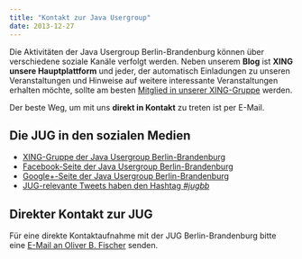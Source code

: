 ```yaml
---
title: "Kontakt zur Java Usergroup"
date: 2013-12-27
---
```


Die Aktivitäten der Java Usergroup Berlin-Brandenburg können
über verschiedene soziale Kanäle verfolgt werden. Neben
unserem **Blog** ist **XING unsere Hauptplattform** und jeder,
der automatisch Einladungen zu unseren Veranstaltungen und
Hinweise auf weitere interessante Veranstaltungen erhalten
möchte, sollte am besten 
[Mitglied in unserer XING-Gruppe][xing]
werden.

Der beste Weg, um mit uns **direkt in Kontakt** zu treten
ist per E-Mail. 

## Die JUG in den sozialen Medien

- [XING-Gruppe der Java Usergroup Berlin-Brandenburg][xing]
- [Facebook-Seite der Java Usergroup Berlin-Brandenburg][fb]
- [Google+-Seite der Java Usergroup Berlin-Brandenburg][gplus]
- [JUG-relevante Tweets haben den Hashtag *#jugbb*][twitterhashtag]


## Direkter Kontakt zur JUG

Für eine direkte Kontaktaufnahme mit der JUG Berlin-Brandenburg
bitte eine [E-Mail an Oliver B. Fischer](mailto:o.b.fischer@swe-blog.net)
senden.

[xing]: http://xing.to/jugbb "JUG Berlin-Brandenburg bei XING"
[fb]: https://www.facebook.com/JavaUserGroupBerlinBrandenburg "JUG Berlin-Brandenburg bei Facebook"
[gplus]: http://www.jug-berlin-brandenburg.de "JUG Berlin-Brandenburg bei Google+"
[twitterhashtag]: https://twitter.com/search?q=%23jugbb&src=typd





